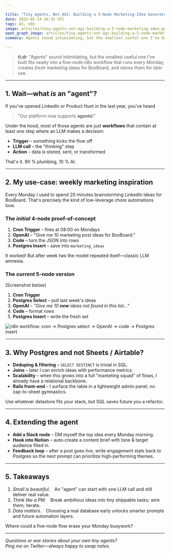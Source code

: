 ```yaml
---

title: "Tiny Agents, Not AGI: Building a 5-Node Marketing-Idea Generator in n8n"
date: 2025-05-14 16:32 UTC
tags: AI, n8n
image: articles/tiny-agents-not-agi-building-a-5-node-marketing-idea-generator-in-n8n/simple-n8n-workflow.webp
open_graph_image: articles/tiny-agents-not-agi-building-a-5-node-marketing-idea-generator-in-n8n/simple-n8n-workflow.webp
summary: Agents sound intimidating, but the smallest useful one I've built fits neatly into a five-node n8n workflow that runs every Monday.

---
```


> **tl;dr** "Agents" sound intimidating, but the smallest useful one I've built
> fits neatly into a five-node n8n workflow that runs every Monday, creates
> *fresh* marketing ideas for BoxBoard, and stores them for later use.

---

## 1. Wait—what *is* an "agent"?

If you've opened LinkedIn or Product Hunt in the last year, you've heard
> "Our platform now supports **agents**!"

Under the hood, most of those agents are just **workflows** that contain at
least *one* step where an LLM makes a decision:

* **Trigger** – something kicks the flow off  
* **LLM call** – the "thinking" step  
* **Action** – data is stored, sent, or transformed  

That's it. 90 % plumbing, 10 % AI.

---

## 2. My use-case: weekly marketing inspiration

Every Monday I used to spend 20 minutes brainstorming LinkedIn ideas for
BoxBoard. That's precisely the kind of low-leverage chore automations love.

### The *initial* 4-node proof-of-concept

1. **Cron Trigger** – fires at 08:00 on Mondays  
2. **OpenAI** – "Give me 10 marketing post ideas for BoxBoard."  
3. **Code** – turn the JSON into rows  
4. **Postgres Insert** – save into `marketing_ideas`  

It worked! But after week two the model repeated itself—classic LLM amnesia.

### The *current* 5-node version  
(Screenshot below)

1. **Cron Trigger**  
2. **Postgres Select** – pull last week's ideas  
3. **OpenAI** – *"Give me 10 **new** ideas not found in this list..."*  
4. **Code** – format rows  
5. **Postgres Insert** – write the fresh set  

![n8n workflow: cron → Postgres select → OpenAI → code → Postgres insert](articles/tiny-agents-not-agi-building-a-5-node-marketing-idea-generator-in-n8n/simple-n8n-workflow.webp "Five-node n8n flow that generates new marketing ideas and stores them in Postgres")

---

## 3. Why Postgres and not Sheets / Airtable?

* **Deduping & filtering** – `SELECT DISTINCT` is trivial in SQL.  
* **Joins** – later I can enrich ideas with performance metrics.  
* **Scalability** – when this grows into a full "marketing squad" of flows,
  I already have a relational backbone.  
* **Rails front-end** – I surface the table in a lightweight admin panel; no
  zap-to-sheet gymnastics.

Use whatever datastore fits your stack, but SQL saves future you a refactor.

---

## 4. Extending the agent

* **Add a Slack node** – DM myself the top idea every Monday morning.  
* **Hook into Notion** – auto-create a content brief with tone & target
  audience filled in.  
* **Feedback loop** – after a post goes live, write engagement stats back to
  Postgres so the next prompt can prioritize high-performing themes.

---

## 5. Takeaways

1. *Small is beautiful.* An "agent" can start with one LLM call and still
   deliver real value.  
2. *Think like a PM.* Break ambitious ideas into tiny shippable tasks; wire
   them; iterate.  
3. *Data matters.* Choosing a real database early unlocks smarter prompts and
   future automation layers.

Where could a five-node flow erase your Monday busywork?

---

*Questions or war stories about your own tiny agents?  
Ping me on Twitter—always happy to swap notes.*